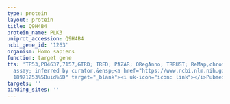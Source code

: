 ```yaml
---
type: protein
layout: protein
title: Q9H4B4
protein_name: PLK3
uniprot_accession: Q9H4B4
ncbi_gene_id: '1263'
organism: Homo sapiens
function: target gene
tfs: 'TP53,P04637,7157,GTRD; TRED; PAZAR; ORegAnno; TRRUST; ReMap,chromatin immunoprecipitation
  assay; inferred by curator,&ensp;<a href="https://www.ncbi.nlm.nih.gov/pubmed/?term=16581545;
  18971253%5Buid%5D" target="_blank"><i uk-icon="icon: link"></i>Pubmed</a>'
targets: ''
binding_sites: ''
---
```

